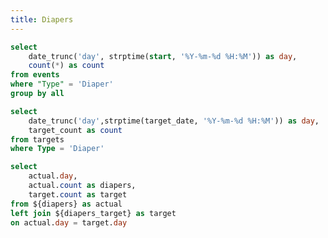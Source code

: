 ```yaml
---
title: Diapers
---
```


```sql diapers
select
    date_trunc('day', strptime(start, '%Y-%m-%d %H:%M')) as day,
    count(*) as count
from events
where "Type" = 'Diaper'
group by all
```

```sql diapers_target
select 
    date_trunc('day',strptime(target_date, '%Y-%m-%d %H:%M')) as day,
    target_count as count
from targets
where Type = 'Diaper'
```

```sql actual_vs_target
select
    actual.day,
    actual.count as diapers,
    target.count as target
from ${diapers} as actual
left join ${diapers_target} as target
on actual.day = target.day
```
    

<BarChart
    data={actual_vs_target}
    x=day
    y=diapers
    y2=target
    title="Diapers vs Target"
    labels
    yGridlines=false
    yAxisLabels=false
    yAxisTitle=false
    y2AxisLabels=false
    y2Gridlines=false
    y2SeriesType=line
    y2AxisTitle=false
    legend
/>



